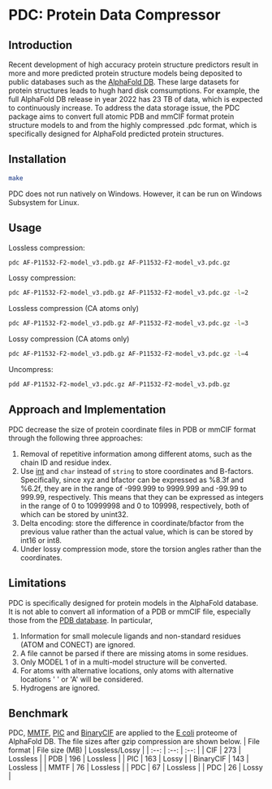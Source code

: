 # PDC: Protein Data Compressor #

## Introduction ##
Recent development of high accuracy protein structure predictors result in more and more predicted protein structure models being deposited to public databases such as the [AlphaFold DB](https://alphafold.ebi.ac.uk/). These large datasets for protein structures leads to hugh hard disk comsumptions. For example, the full AlphaFold DB release in year 2022 has 23 TB of data, which is expected to continuously increase. To address the data storage issue, the PDC package aims to convert full atomic PDB and mmCIF format protein structure models to and from the highly compressed .pdc format, which is specifically designed for AlphaFold predicted protein structures.

## Installation ##
```bash
make
```
PDC does not run natively on Windows. However, it can be run on Windows Subsystem for Linux.

## Usage ##
Lossless compression:
```bash
pdc AF-P11532-F2-model_v3.pdb.gz AF-P11532-F2-model_v3.pdc.gz
```
Lossy compression:
```bash
pdc AF-P11532-F2-model_v3.pdb.gz AF-P11532-F2-model_v3.pdc.gz -l=2
```
Lossless compression (CA atoms only)
```bash
pdc AF-P11532-F2-model_v3.pdb.gz AF-P11532-F2-model_v3.pdc.gz -l=3
```
Lossy compression (CA atoms only)
```bash
pdc AF-P11532-F2-model_v3.pdb.gz AF-P11532-F2-model_v3.pdc.gz -l=4
```
Uncompress:
```bash
pdd AF-P11532-F2-model_v3.pdc.gz AF-P11532-F2-model_v3.pdb.gz
```

## Approach and Implementation ##
PDC decrease the size of protein coordinate files in PDB or mmCIF format through the following three approaches:
1. Removal of repetitive information among different atoms, such as the chain ID and residue index.
2. Use [int](https://en.cppreference.com/w/cpp/types/integer) and ``char`` instead of ``string`` to store coordinates and B-factors.
   Specifically, since xyz and bfactor can be expressed as %8.3f and %6.2f, they are in the range of -999.999 to 9999.999 and -99.99 to 999.99, respectively. This means that they can be expressed as integers in the range of 0 to 10999998 and 0 to 109998, respectively, both of which can be stored by unint32.
3. Delta encoding: store the difference in coordinate/bfactor from the previous value rather than the actual value, which is can be stored by int16 or int8.
4. Under lossy compression mode, store the torsion angles rather than the coordinates.

## Limitations ##
PDC is specifically designed for protein models in the AlphaFold database. It is not able to convert all information of a PDB or mmCIF file, especially those from the [PDB database](https://www.rcsb.org/). In particular,
1. Information for small molecule ligands and non-standard residues (ATOM and CONECT) are ignored.
2. A file cannot be parsed if there are missing atoms in some residues.
3. Only MODEL 1 of in a multi-model structure will be converted.
4. For atoms with alternative locations, only atoms with alternative locations ' ' or 'A' will be considered.
5. Hydrogens are ignored.

## Benchmark ##
PDC, [MMTF](https://mmtf.rcsb.org/), [PIC](https://github.com/lukestaniscia/PIC) and [BinaryCIF](https://github.com/molstar/BinaryCIF) are applied to the [E coli](https://ftp.ebi.ac.uk/pub/databases/alphafold/v3/UP000000625_83333_ECOLI_v3.tar) proteome of AlphaFold DB. The file sizes after gzip compression are shown below.
| File format | File size (MB) | Lossless/Lossy |
| :--:        | :--:           | :--:           |
| CIF         | 273            | Lossless       |
| PDB         | 196            | Lossless       |
| PIC         | 163            | Lossy          |
| BinaryCIF   | 143            | Lossless       |
| MMTF        | 76             | Lossless       |
| PDC         | 67             | Lossless       |
| PDC         | 26             | Lossy          |
